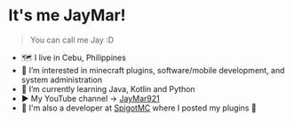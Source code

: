 # It's me JayMar!
> You can call me Jay :D
- 🗺️ I live in Cebu, Philippines
- 👀 I’m interested in minecraft plugins, software/mobile development, and system administration
- 🌱 I’m currently learning Java, Kotlin and Python
- ▶️ My YouTube channel -> [JayMar921](https://www.youtube.com/c/jaymar921)
- 🧩 I'm also a developer at [SpigotMC](https://www.spigotmc.org/resources/authors/1073076/) where I posted my plugins 🥇

<!---
jaymar921/jaymar921 is a ✨ special ✨ repository because its `README.md` (this file) appears on your GitHub profile.
You can click the Preview link to take a look at your changes.
--->
